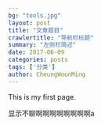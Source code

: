 ```yaml
---
bg: "tools.jpg"
layout: post
title: "文章题目"
crawlertitle: "导航栏标题"
summary: "左侧栏简述"
date: 2017-06-09
categories: posts
tags: ['分类']
author: CheungWoonMing
---
```


This is my first page.

 显示不聊啊啊啊啊啊啊啊啊a

